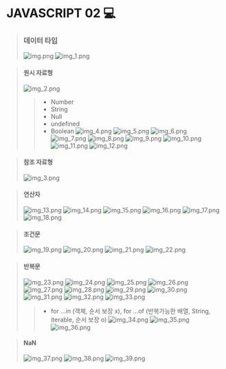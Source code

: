 # JAVASCRIPT 02 💻

> ### 데이터 타입
> ![img.png](images/img.png)
> ![img_1.png](images/img_1.png)

> #### 원시 자료형
> ![img_2.png](images/img_2.png)
>> - Number
>> - String
>> - Null
>> - undefined
>> - Boolean
> ![img_4.png](images/img_4.png)
> ![img_5.png](images/img_5.png)
> ![img_6.png](images/img_6.png)
> ![img_7.png](images/img_7.png)
> ![img_8.png](images/img_8.png)
> ![img_9.png](images/img_9.png)
> ![img_10.png](images/img_10.png)
> ![img_11.png](images/img_11.png)
> ![img_12.png](images/img_12.png)


> #### 참조 자료형
> ![img_3.png](images/img_3.png)

> #### 연산자
> ![img_13.png](images/img_13.png)
> ![img_14.png](images/img_14.png)
> ![img_15.png](images/img_15.png)
> ![img_16.png](images/img_16.png)
> ![img_17.png](images/img_17.png)
> ![img_18.png](images/img_18.png)

> #### 조건문
> ![img_19.png](images/img_19.png)
> ![img_20.png](images/img_20.png)
> ![img_21.png](images/img_21.png)
> ![img_22.png](images/img_22.png)

> #### 반복문
> ![img_23.png](images/img_23.png)
> ![img_24.png](images/img_24.png)
> ![img_25.png](images/img_25.png)
> ![img_26.png](images/img_26.png)
> ![img_27.png](images/img_27.png)
> ![img_28.png](images/img_28.png)
> ![img_29.png](images/img_29.png)
> ![img_30.png](images/img_30.png)
> ![img_31.png](images/img_31.png)
> ![img_32.png](images/img_32.png)
> ![img_33.png](images/img_33.png)
>> - for ...in (객체, 순서 보장 x), for ...of (반복가능한 배열, String, iterable, 순서 보장 o)
> ![img_34.png](images/img_34.png)
> ![img_35.png](images/img_35.png)
> ![img_36.png](images/img_36.png)

> #### NaN
> ![img_37.png](images/img_37.png)
> ![img_38.png](images/img_38.png)
> ![img_39.png](images/img_39.png)